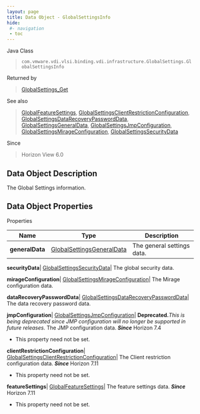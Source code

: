 ```yaml
---
layout: page
title: Data Object - GlobalSettingsInfo
hide:
 #- navigation
 - toc
---
```






Java Class  
> `com.vmware.vdi.vlsi.binding.vdi.infrastructure.GlobalSettings.GlobalSettingsInfo`

Returned by  
> [GlobalSettings_Get](vdi.infrastructure.GlobalSettings.md#get)

See also  
> [GlobalFeatureSettings](vdi.infrastructure.GlobalSettings.FeatureSettings.md), [GlobalSettingsClientRestrictionConfiguration](vdi.infrastructure.GlobalSettings.ClientRestrictionConfiguration.md), [GlobalSettingsDataRecoveryPasswordData](vdi.infrastructure.GlobalSettings.DataRecoveryPasswordData.md), [GlobalSettingsGeneralData](vdi.infrastructure.GlobalSettings.GeneralData.md), [GlobalSettingsJmpConfiguration](vdi.infrastructure.GlobalSettings.JmpConfiguration.md), [GlobalSettingsMirageConfiguration](vdi.infrastructure.GlobalSettings.MirageConfiguration.md), [GlobalSettingsSecurityData](vdi.infrastructure.GlobalSettings.SecurityData.md)

Since  
> Horizon View 6.0


## Data Object Description 

The Global Settings information. 

## Data Object Properties

Properties

Name |  Type |  Description   
---|---|---  
**generalData**| [GlobalSettingsGeneralData](vdi.infrastructure.GlobalSettings.GeneralData.md)|  The general settings data.   
  
**securityData**| [GlobalSettingsSecurityData](vdi.infrastructure.GlobalSettings.SecurityData.md)|  The global security data.   
  
**mirageConfiguration**| [GlobalSettingsMirageConfiguration](vdi.infrastructure.GlobalSettings.MirageConfiguration.md)|  The Mirage configuration data.   
  
**dataRecoveryPasswordData**| [GlobalSettingsDataRecoveryPasswordData](vdi.infrastructure.GlobalSettings.DataRecoveryPasswordData.md)|  The data recovery password data.   
  
**jmpConfiguration**| [GlobalSettingsJmpConfiguration](vdi.infrastructure.GlobalSettings.JmpConfiguration.md)| **Deprecated.**_This is being deprecated since JMP configuration will no longer be supported in future releases._ The JMP configuration data.  **_Since_** Horizon 7.4  


 * This property need not be set.

  
**clientRestrictionConfiguration**| [GlobalSettingsClientRestrictionConfiguration](vdi.infrastructure.GlobalSettings.ClientRestrictionConfiguration.md)|  The Client restriction configuration data.  **_Since_** Horizon 7.11  


 * This property need not be set.

  
**featureSettings**| [GlobalFeatureSettings](vdi.infrastructure.GlobalSettings.FeatureSettings.md)|  The feature settings data.  **_Since_** Horizon 7.11  


 * This property need not be set.

  
  
  
   
  
  
